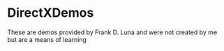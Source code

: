 # DirectXDemos
These are demos provided by Frank D. Luna and were not created by me but are a means of learning
